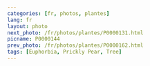```yaml
---
categories: [fr, photos, plantes]
lang: fr
layout: photo
next_photo: /fr/photos/plantes/P0000131.html
picname: P0000144
prev_photo: /fr/photos/plantes/P0000162.html
tags: [Euphorbia, Prickly Pear, Tree]
---
```

